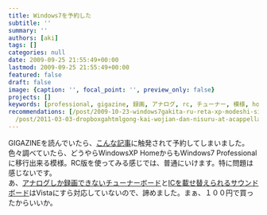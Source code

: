 ```yaml
---
title: Windows7を予約した
subtitle: ''
summary: ''
authors: [aki]
tags: []
categories: null
date: 2009-09-25 21:55:49+00:00
lastmod: 2009-09-25 21:55:49+00:00
featured: false
draft: false
image: {caption: '', focal_point: '', preview_only: false}
projects: []
keywords: [professional, gigazine, 録画, アナログ, rc, チューナー, 模様, home, 移行, windows]
recommendations: [/post/2009-10-23-windows7gakita-ru-reta-xp-modeshi-sita/, /post/2009-10-26-memo-windows7yong-dong-zuo-que-ren-xi-rinku/,
  /post/2011-03-03-dropboxgahtmlgong-kai-wojian-dan-nisuru-at-acappella-eventguan-lian-matomesaitozuo-cheng-sitemita/]
---
```

GIGAZINEを読んでいたら、[こんな記事](http://gigazine.net/index.php?/news/comments/20090925_windows_7/)に触発されて予約してしまいました。  
色々調べていたら、どうやらWindowsXP HomeからもWindows7 Professionalに移行出来る模様。RC版を使ってみる感じでは、普通にいけます。特に問題は感じないです。  
あ、[アナログしか録画できないチューナーボード](http://av.watch.impress.co.jp/docs/20070326/canopus.htm)と[ICを載せ替えられるサウンドボード](http://www.digitalcowboy.jp/tokyostyle/products/s010/index.html)はVistaにすら対応していないので、諦めました。まぁ、１００円で買ったからいいか。


